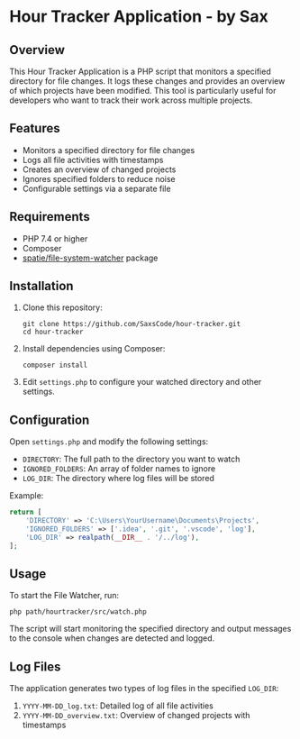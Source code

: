 # Hour Tracker Application - by Sax

## Overview

This Hour Tracker Application is a PHP script that monitors a specified directory for file changes. It logs these changes and provides an overview of which projects have been modified. This tool is particularly useful for developers who want to track their work across multiple projects.

## Features

- Monitors a specified directory for file changes
- Logs all file activities with timestamps
- Creates an overview of changed projects
- Ignores specified folders to reduce noise
- Configurable settings via a separate file

## Requirements

- PHP 7.4 or higher
- Composer
- [spatie/file-system-watcher](https://github.com/spatie/file-system-watcher) package

## Installation

1. Clone this repository:
   ```
   git clone https://github.com/SaxsCode/hour-tracker.git
   cd hour-tracker
   ```

2. Install dependencies using Composer:
   ```
   composer install
   ```
3. Edit `settings.php` to configure your watched directory and other settings.

## Configuration

Open `settings.php` and modify the following settings:

- `DIRECTORY`: The full path to the directory you want to watch
- `IGNORED_FOLDERS`: An array of folder names to ignore
- `LOG_DIR`: The directory where log files will be stored

Example:
```php
return [
    'DIRECTORY' => 'C:\Users\YourUsername\Documents\Projects',
    'IGNORED_FOLDERS' => ['.idea', '.git', '.vscode', 'log'],
    'LOG_DIR' => realpath(__DIR__ . '/../log'),
];
```

## Usage

To start the File Watcher, run:

```
php path/hourtracker/src/watch.php
```

The script will start monitoring the specified directory and output messages to the console when changes are detected and logged.

## Log Files

The application generates two types of log files in the specified `LOG_DIR`:

1. `YYYY-MM-DD_log.txt`: Detailed log of all file activities
2. `YYYY-MM-DD_overview.txt`: Overview of changed projects with timestamps

